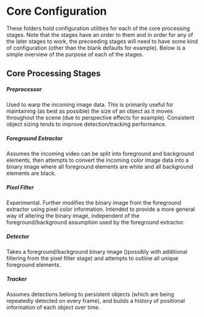 # Core Configuration

These folders hold configuration utilities for each of the core processing stages. Note that the stages have an order to them and in order for any of the later stages to work, the preceeding stages will need to have some kind of configuration (other than the blank defaults for example). Below is a simple overview of the purpose of each of the stages.

## Core Processing Stages

##### Preprocessor

Used to warp the incoming image data. This is primarily useful for maintaining (as best as possible) the size of an object as it moves throughout the scene (due to perspective effects for example). Consistent object sizing tends to improve detection/tracking performance.

##### Foreground Extractor

Assumes the incoming video can be split into foreground and background elements, then attempts to convert the incoming color image data into a binary image where all foreground elements are white and all background elements are black.

##### Pixel Filter

Experimental. Further modifies the binary image from the foreground extractor using pixel color information. Intended to provide a more general way of altering the binary image, independent of the foreground/background assumption used by the foreground extractor.

##### Detector

Takes a foreground/background binary image ()possibly with additional filtering from the pixel filter stage) and attempts to outline all unique foreground elements.

##### Tracker

Assumes detections belong to persistent objects (which are being repeatedly detected on every frame), and builds a history of positional information of each object over time.
